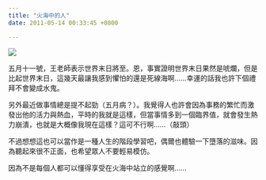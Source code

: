 ```yaml
---
title: "火海中的人"
date: 2011-05-14 00:33:45 +0800

---
```


![](/images/slum-area/27_0.jpg)


五月十一號，王老師表示世界末日將至。恩，事實證明世界末日果然是唬爛，但是比起世界末日，這幾天最讓我感到懼怕的還是死線海啊&hellip;&hellip;幸運的話我也許下個禮拜不會變成水鬼。



另外最近做事情總是提不起勁（五月病？）。我覺得人也許會因為事務的繁忙而激發出他的活力與熱血，平時的我就是這樣，但當事情多到一個臨界值，就會發生熱力崩潰，也就是大概像我現在這樣？這可不行啊&hellip;&hellip;（敲頭）



不過想想這也可以當作是一種人生的階段學習吧，偶爾也體驗一下墮落的滋味。因為聽起來很不正面，也希望眾人不要輕易模仿。



因為不是每個人都可以懂得享受在火海中站立的感覺啊&hellip;&hellip;


